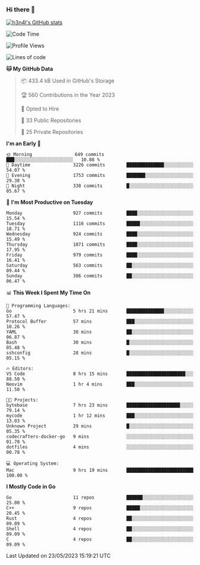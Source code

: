 ### Hi there 👋

[![h3n4l's GitHub stats](https://github-readme-stats.vercel.app/api?username=h3n4l&count_private=true&show_icons=true&theme=radical)](https://github.com/h3n4l/github-readme-stats)

<!--START_SECTION:waka-->
![Code Time](http://img.shields.io/badge/Code%20Time-1%2C235%20hrs%2050%20mins-blue)

![Profile Views](http://img.shields.io/badge/Profile%20Views-0-blue)

![Lines of code](https://img.shields.io/badge/From%20Hello%20World%20I%27ve%20Written-3.0%20million%20lines%20of%20code-blue)

**🐱 My GitHub Data** 

> 📦 433.4 kB Used in GitHub's Storage 
 > 
> 🏆 560 Contributions in the Year 2023
 > 
> 💼 Opted to Hire
 > 
> 📜 33 Public Repositories 
 > 
> 🔑 25 Private Repositories 
 > 
**I'm an Early 🐤** 

```text
🌞 Morning                649 commits         ███░░░░░░░░░░░░░░░░░░░░░░   10.88 % 
🌆 Daytime                3226 commits        ██████████████░░░░░░░░░░░   54.07 % 
🌃 Evening                1753 commits        ███████░░░░░░░░░░░░░░░░░░   29.38 % 
🌙 Night                  338 commits         █░░░░░░░░░░░░░░░░░░░░░░░░   05.67 % 
```
📅 **I'm Most Productive on Tuesday** 

```text
Monday                   927 commits         ████░░░░░░░░░░░░░░░░░░░░░   15.54 % 
Tuesday                  1116 commits        █████░░░░░░░░░░░░░░░░░░░░   18.71 % 
Wednesday                924 commits         ████░░░░░░░░░░░░░░░░░░░░░   15.49 % 
Thursday                 1071 commits        ████░░░░░░░░░░░░░░░░░░░░░   17.95 % 
Friday                   979 commits         ████░░░░░░░░░░░░░░░░░░░░░   16.41 % 
Saturday                 563 commits         ██░░░░░░░░░░░░░░░░░░░░░░░   09.44 % 
Sunday                   386 commits         ██░░░░░░░░░░░░░░░░░░░░░░░   06.47 % 
```


📊 **This Week I Spent My Time On** 

```text
💬 Programming Languages: 
Go                       5 hrs 21 mins       ██████████████░░░░░░░░░░░   57.47 % 
Protocol Buffer          57 mins             ███░░░░░░░░░░░░░░░░░░░░░░   10.26 % 
YAML                     38 mins             ██░░░░░░░░░░░░░░░░░░░░░░░   06.87 % 
Bash                     30 mins             █░░░░░░░░░░░░░░░░░░░░░░░░   05.48 % 
sshconfig                28 mins             █░░░░░░░░░░░░░░░░░░░░░░░░   05.15 % 

🔥 Editors: 
VS Code                  8 hrs 15 mins       ██████████████████████░░░   88.50 % 
Neovim                   1 hr 4 mins         ███░░░░░░░░░░░░░░░░░░░░░░   11.50 % 

🐱‍💻 Projects: 
bytebase                 7 hrs 23 mins       ████████████████████░░░░░   79.14 % 
mycode                   1 hr 12 mins        ███░░░░░░░░░░░░░░░░░░░░░░   13.03 % 
Unknown Project          29 mins             █░░░░░░░░░░░░░░░░░░░░░░░░   05.35 % 
codecrafters-docker-go   9 mins              ░░░░░░░░░░░░░░░░░░░░░░░░░   01.70 % 
dotfiles                 4 mins              ░░░░░░░░░░░░░░░░░░░░░░░░░   00.78 % 

💻 Operating System: 
Mac                      9 hrs 19 mins       █████████████████████████   100.00 % 
```

**I Mostly Code in Go** 

```text
Go                       11 repos            ██████░░░░░░░░░░░░░░░░░░░   25.00 % 
C++                      9 repos             █████░░░░░░░░░░░░░░░░░░░░   20.45 % 
Rust                     4 repos             ██░░░░░░░░░░░░░░░░░░░░░░░   09.09 % 
Shell                    4 repos             ██░░░░░░░░░░░░░░░░░░░░░░░   09.09 % 
C                        4 repos             ██░░░░░░░░░░░░░░░░░░░░░░░   09.09 % 
```




 Last Updated on 23/05/2023 15:19:21 UTC
<!--END_SECTION:waka-->

